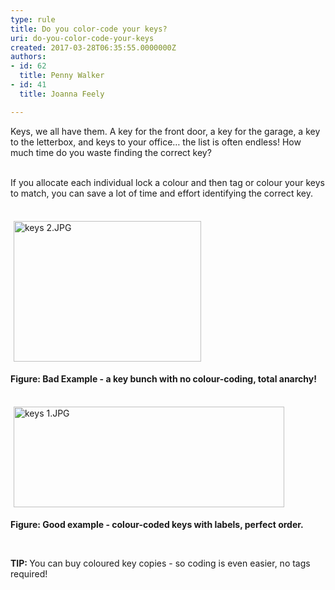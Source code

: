 ```yaml
---
type: rule
title: Do you color-code your keys?
uri: do-you-color-code-your-keys
created: 2017-03-28T06:35:55.0000000Z
authors:
- id: 62
  title: Penny Walker
- id: 41
  title: Joanna Feely

---
```




<span class='intro'> ​​Keys, we all have them. A key for the front door, a key for the garage, a key to the letterbox, and keys to your office… the list is often endless! How much time do you waste finding the correct key?​<br><br> </span>

<p>​​If you allocate each individual lock a colour and then tag or colour your keys to match, you can save a lot of time and effort identifying the correct key.<br><br></p><p>​<img src="/SiteAssets/do-you-colour-code-your-keys/keys%202.JPG" alt="keys 2.JPG" style="margin&#58;5px;width&#58;300px;height&#58;225px;" />​​<br></p><p><strong>Figure&#58; Bad Example - a key bunch with no colour-coding, total anarchy!&#160;</strong></p><p><strong></strong><br><strong></strong><img src="/SiteAssets/do-you-colour-code-your-keys/keys%201.JPG" alt="keys 1.JPG" style="margin&#58;5px;width&#58;433px;height&#58;161px;" /></p><p><strong>Figure&#58; Good example - colour-coded&#160;keys with labels, perfect order.</strong></p><p><strong><br></strong></p><p><strong></strong><strong>TIP&#58;&#160;</strong>You can buy coloured key copies - so coding is even easier, no tags required!<br></p><p><br><br></p>


